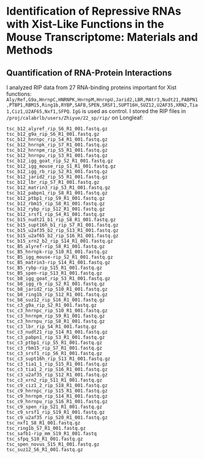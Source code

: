 # Identification of Repressive RNAs with Xist-Like Functions in the Mouse Transcriptome: Materials and Methods

## Quantification of RNA-Protein Interactions
I analyzed RIP data from 27 RNA-binding proteins important for Xist functions: `Aly/Ref,G9a,HnrnpC,HNRNPK,HnrnpM,HnrnpU,Jarid2,LBR,MAtr3,Nudt21,PABPN1,PTBP1,RBM15,Ring1b,RYBP,SAFB,SPEN,SRSF1,SUPT16H,SUZ12,U2AF35,XRN2,Tia1,Ciz1,U2AF65,Nxf1,SFPQ`. `IgG` is used as control.
I stored the RIP files in `/proj/calabrlb/users/Zhiyue/22_sp/rip/` on Longleaf:
```
tsc_b12_alyref_rip_S6_R1_001.fastq.gz
tsc_b12_g9a_rip_S6_R1_001.fastq.gz
tsc_b12_hnrnpc_rip_S4_R1_001.fastq.gz
tsc_b12_hnrnpk_rip_S7_R1_001.fastq.gz
tsc_b12_hnrnpm_rip_S5_R1_001.fastq.gz
tsc_b12_hnrnpu_rip_S3_R1_001.fastq.gz
tsc_b12_igg_goat_rip_S2_R1_001.fastq.gz
tsc_b12_igg_mouse_rip_S1_R1_001.fastq.gz
tsc_b12_igg_rb_rip_S2_R1_001.fastq.gz
tsc_b12_jarid2_rip_S5_R1_001.fastq.gz
tsc_b12_lbr_rip_S7_R1_001.fastq.gz
tsc_b12_matrin3_rip_S3_R1_001.fastq.gz
tsc_b12_pabpn1_rip_S8_R1_001.fastq.gz
tsc_b12_ptbp1_rip_S9_R1_001.fastq.gz
tsc_b12_rbm15_rip_S8_R1_001.fastq.gz
tsc_b12_rybp_rip_S12_R1_001.fastq.gz
tsc_b12_srsf1_rip_S4_R1_001.fastq.gz
tsc_b15_nudt21_b1_rip_S8_R1_001.fastq.gz
tsc_b15_supt16h_b1_rip_S7_R1_001.fastq.gz
tsc_b15_u2af35_b2_rip_S13_R1_001.fastq.gz
tsc_b15_u2af65_b2_rip_S16_R1_001.fastq.gz
tsc_b15_xrn2_b2_rip_S14_R1_001.fastq.gz
tsc_B5_alyref-rip_S8_R1_001.fastq.gz
tsc_B5_hnrnpk-rip_S10_R1_001.fastq.gz
tsc_B5_igg_mouse-rip_S2_R1_001.fastq.gz
tsc_B5_matrin3-rip_S14_R1_001.fastq.gz
tsc_B5_rybp-rip_S15_R1_001.fastq.gz
tsc_B5_spen-rip_S13_R1_001.fastq.gz
tsc_b8_igg_goat_rip_S3_R1_001.fastq.gz
tsc_b8_igg_rb_rip_S2_R1_001.fastq.gz
tsc_b8_jarid2_rip_S10_R1_001.fastq.gz
tsc_b8_ring1b_rip_S12_R1_001.fastq.gz
tsc_b8_suz12_rip_S16_R1_001.fastq.gz
tsc_c3_g9a_rip_S2_R1_001.fastq.gz
tsc_c3_hnrnpc_rip_S10_R1_001.fastq.gz
tsc_c3_hnrnpm_rip_S9_R1_001.fastq.gz
tsc_c3_hnrnpu_rip_S8_R1_001.fastq.gz
tsc_c3_lbr_rip_S4_R1_001.fastq.gz
tsc_c3_nudt21_rip_S14_R1_001.fastq.gz
tsc_c3_pabpn1_rip_S3_R1_001.fastq.gz
tsc_c3_ptbp1_rip_S5_R1_001.fastq.gz
tsc_c3_rbm15_rip_S7_R1_001.fastq.gz
tsc_c3_srsf1_rip_S6_R1_001.fastq.gz
tsc_c3_supt16h_rip_S13_R1_001.fastq.gz
tsc_c3_tia1_1_rip_S15_R1_001.fastq.gz
tsc_c3_tia1_2_rip_S16_R1_001.fastq.gz
tsc_c3_u2af35_rip_S12_R1_001.fastq.gz
tsc_c3_xrn2_rip_S11_R1_001.fastq.gz
tsc_c9_ciz1_2_rip_S18_R1_001.fastq.gz
tsc_c9_hnrnpc_rip_S15_R1_001.fastq.gz
tsc_c9_hnrnpm_rip_S14_R1_001.fastq.gz
tsc_c9_hnrnpu_rip_S16_R1_001.fastq.gz
tsc_c9_spen_rip_S21_R1_001.fastq.gz
tsc_c9_srsf1_rip_S19_R1_001.fastq.gz
tsc_c9_u2af35_rip_S20_R1_001.fastq.gz
tsc_nxf1_S8_R1_001.fastq.gz
tsc_ring1b_S7_R1_001.fastq.gz
tsc_safb1-rip_mm_S19_R1_001.fastq
tsc_sfpq_S10_R1_001.fastq.gz
tsc_spen_novus_S15_R1_001.fastq.gz
tsc_suz12_S6_R1_001.fastq.gz
```

